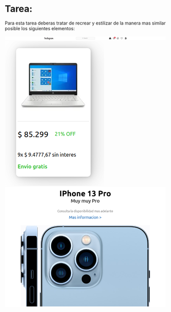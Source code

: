 # Tarea:

Para esta tarea deberas tratar de recrear y estilizar de la manera mas similar posible los siguientes elementos:

![Navbar](navbar.png)
![Card](card.png)
![Hero](hero.png)
